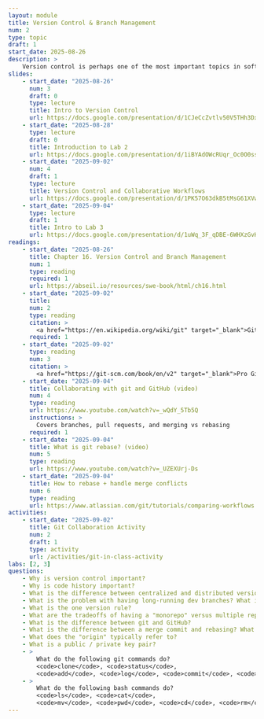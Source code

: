 ```yaml
---
layout: module
title: Version Control & Branch Management
num: 2
type: topic
draft: 1
start_date: 2025-08-26
description: >
    Version control is perhaps one of the most important topics in software engineering. Version control systems allow teams to collaborate on projects, review one another's code, experiment with new features and ideas, and revert to previous versions when needed. In this unit, we will explore different approaches that teams might take to organize their code repositories. We will also do various hands-on activities so that you can familiarize yourself with bash and git commands.
slides: 
    - start_date: "2025-08-26"
      num: 3
      draft: 0
      type: lecture
      title: Intro to Version Control
      url: https://docs.google.com/presentation/d/1CJeCcZvtlv50V5THh3DxDZvRROZXIno9/edit?usp=sharing&ouid=113376576186080604800&rtpof=true&sd=true
    - start_date: "2025-08-28"
      type: lecture
      draft: 0
      title: Introduction to Lab 2
      url: https://docs.google.com/presentation/d/1iBYAdOWcRUqr_Oc0O0ss0F0PFG2ulR9g/edit?usp=sharing&ouid=113376576186080604800&rtpof=true&sd=true
    - start_date: "2025-09-02"
      num: 4
      draft: 1
      type: lecture
      title: Version Control and Collaborative Workflows
      url: https://docs.google.com/presentation/d/1PK57O63dkB5tMsG61XVw8PcER1P9dh_O/edit?usp=sharing&ouid=113376576186080604800&rtpof=true&sd=true
    - start_date: "2025-09-04"
      type: lecture
      draft: 1
      title: Intro to Lab 3
      url: https://docs.google.com/presentation/d/1uWq_3F_qDBE-6WHXzGvH3LlM8uIieaqk/edit?usp=sharing&ouid=113376576186080604800&rtpof=true&sd=true
readings: 
    - start_date: "2025-08-26"
      title: Chapter 16. Version Control and Branch Management
      num: 1
      type: reading
      required: 1
      url: https://abseil.io/resources/swe-book/html/ch16.html
    - start_date: "2025-09-02"
      title: 
      num: 2
      type: reading
      citation: > 
        <a href="https://en.wikipedia.org/wiki/git" target="_blank">Git Wikipedia article </a><br>Read the "History" and "Characteristics" sections.
      required: 1
    - start_date: "2025-09-02"
      type: reading
      num: 3
      citation: >
        <a href="https://git-scm.com/book/en/v2" target="_blank">Pro Git book</a><br>The Pro Git book provides some useful context and conceptual models, particularly 2.1-2.5, 3.1-3.1, and 3.6.
    - start_date: "2025-09-04"
      title: Collaborating with git and GitHub (video)
      num: 4
      type: reading
      url: https://www.youtube.com/watch?v=_wQdY_5Tb5Q
      instructions: > 
        Covers branches, pull requests, and merging vs rebasing
      required: 1
    - start_date: "2025-09-04"
      title: What is git rebase? (video)
      num: 5
      type: reading
      url: https://www.youtube.com/watch?v=_UZEXUrj-Ds
    - start_date: "2025-09-04"
      title: How to rebase + handle merge conflicts
      num: 6
      type: reading
      url: https://www.atlassian.com/git/tutorials/comparing-workflows
activities:
    - start_date: "2025-09-02"
      title: Git Collaboration Activity
      num: 2
      draft: 1
      type: activity
      url: /activities/git-in-class-activity
labs: [2, 3]
questions:
    - Why is version control important?
    - Why is code history important?
    - What is the difference between centralized and distributed version control?
    - What is the problem with having long-running dev branches? What is the solution?
    - What is the one version rule?
    - What are the tradeoffs of having a "monorepo" versus multiple repos?
    - What is the difference between git and GitHub?
    - What is the difference between a merge commit and rebasing? What would you want to do one over the other (i.e., what are the the tradeoffs of each)?
    - What does the "origin" typically refer to?
    - What is a public / private key pair?
    - > 
        What do the following git commands do? 
        <code>clone</code>, <code>status</code>,
        <code>add</code>, <code>log</code>, <code>commit</code>, <code>push</code>, <code>pull</code>, <code>merge</code>, <code>rebase</code>
    - > 
        What do the following bash commands do? 
        <code>ls</code>, <code>cat</code>,
        <code>mv</code>, <code>pwd</code>, <code>cd</code>, <code>rm</code>
---
```




